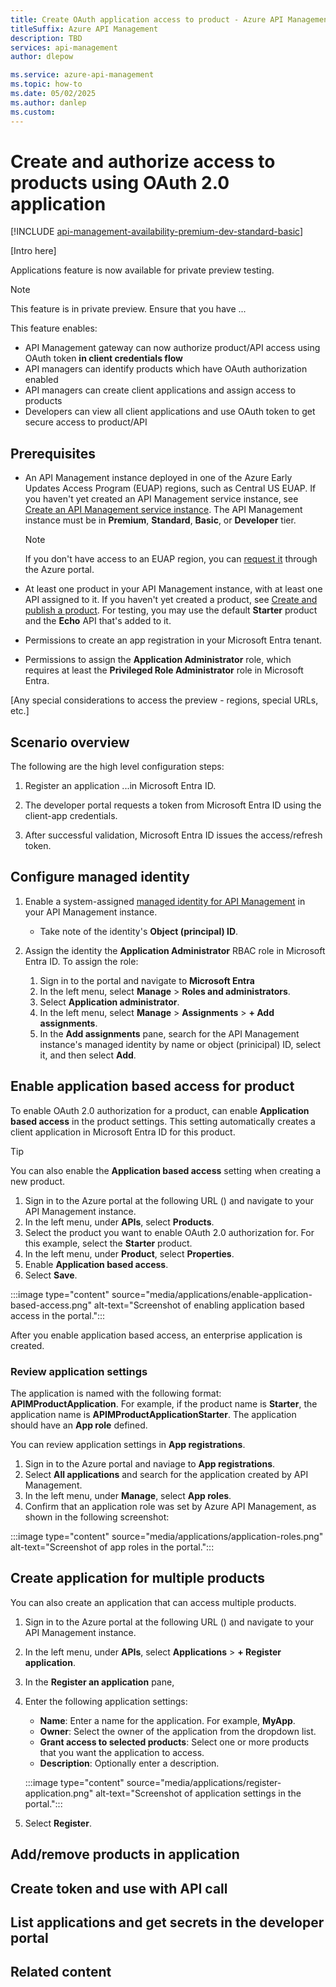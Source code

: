 ```yaml
---
title: Create OAuth application access to product - Azure API Management
titleSuffix: Azure API Management
description: TBD
services: api-management
author: dlepow

ms.service: azure-api-management
ms.topic: how-to
ms.date: 05/02/2025
ms.author: danlep
ms.custom: 
---
```


# Create and authorize access to products using OAuth 2.0 application 

[!INCLUDE [api-management-availability-premium-dev-standard-basic](../../includes/api-management-availability-premium-dev-standard-basic.md)]

[Intro here]


Applications feature is now available for private preview testing. 


> [!NOTE]
> This feature is in private preview. Ensure that you have ...

This feature enables:

* API Management gateway can now authorize product/API access using OAuth token **in client credentials flow**
* API managers can identify products which have OAuth authorization enabled
* API managers can create client applications and assign access to products
* Developers can view all client applications and use OAuth token to get secure access to product/API

## Prerequisites

- An API Management instance deployed in one of the Azure Early Updates Access Program (EUAP) regions, such as Central US EUAP. If you haven't yet created an API Management service instance, see [Create an API Management service instance](get-started-create-service-instance). The API Management instance must be in **Premium**, **Standard**, **Basic**, or **Developer** tier.

    > [!NOTE]
    > If you don't have access to an EUAP region, you can [request it](/troubleshoot/azure/general/region-access-request-process) through the Azure portal.

- At least one product in your API Management instance, with at least one API assigned to it. If you haven't yet created a product, see [Create and publish a product](api-management-howto-add-products.md). For testing, you may use the default **Starter** product and the **Echo** API that's added to it.

- Permissions to create an app registration in your Microsoft Entra tenant.

- Permissions to assign the **Application Administrator** role, which requires at least the **Privileged Role Administrator** role in Microsoft Entra.


[Any special considerations to access the preview - regions, special URLs, etc.]

## Scenario overview

The following are the high level configuration steps:

1. Register an application ...in Microsoft Entra ID.

1. The developer portal requests a token from Microsoft Entra ID using the client-app credentials.

1. After successful validation, Microsoft Entra ID issues the access/refresh token.




## Configure managed identity

 1. Enable a system-assigned [managed identity for API Management](api-management-howto-use-managed-service-identity.md) in your API Management instance.
    
    * Take note of the identity's **Object (principal) ID**.
    
1. Assign the identity the **Application Administrator** RBAC role in Microsoft Entra ID. To assign the role:

    1. Sign in to the portal and navigate to **Microsoft Entra** 
    1. In the left menu, select **Manage** > **Roles and administrators**.
    1. Select **Application administrator**.
    1. In the left menu, select **Manage** > **Assignments** > **+ Add assignments**.
    1. In the **Add assignments** pane, search for the API Management instance's managed identity by name or object (prinicipal) ID, select it, and then select **Add**.


## Enable application based access for product

To enable OAuth 2.0 authorization for a product, can enable **Application based access** in the product settings. This setting automatically creates a client application in Microsoft Entra ID for this product.

> [!TIP]
> You can also enable the **Application based access** setting when creating a new product. 

1. Sign in to the Azure portal at the following URL () and navigate to your API Management instance.
1. In the left menu, under **APIs**, select **Products**.
1. Select the product you want to enable OAuth 2.0 authorization for. For this example, select the **Starter** product.
1. In the left menu, under **Product**, select **Properties**.
1. Enable **Application based access**.
1. Select **Save**.

:::image type="content" source="media/applications/enable-application-based-access.png" alt-text="Screenshot of enabling application based access in the portal.":::


After you enable application based access, an enterprise application is created. 

### Review application settings

The application is named with the following format: **APIMProductApplication<product-name>**. For example, if the product name is **Starter**, the application name is **APIMProductApplicationStarter**. The application should have an **App role** defined.

You can review application settings in **App registrations**.

1. Sign in to the Azure portal and naviage to **App registrations**.
1. Select **All applications** and search for the application created by API Management.
1. In the left menu, under **Manage**, select **App roles**.
1. Confirm that an application role was set by Azure API Management, as shown in the following screenshot:

:::image type="content" source="media/applications/application-roles.png" alt-text="Screenshot of app roles in the portal.":::

## Create application for multiple products

You can also create an application that can access multiple products.

1. Sign in to the Azure portal at the following URL () and navigate to your API Management instance.
1. In the left menu, under **APIs**, select **Applications** > **+ Register application**.
1. In the **Register an application** pane, 
1. Enter the following application settings:
    * **Name**: Enter a name for the application. For example, **MyApp**.
    * **Owner**: Select the owner of the application from the dropdown list. <!-- What are options here? -->
    * **Grant access to selected products**: Select one or more products that you want the application to access. <!--Why were some product options greyed out? -->
    * **Description**: Optionally enter a description.

    :::image type="content" source="media/applications/register-application.png" alt-text="Screenshot of application settings in the portal.":::
1. Select **Register**.

## Add/remove products in application

## Create token and use with API call

## List applications and get secrets in the developer portal


## Related content

